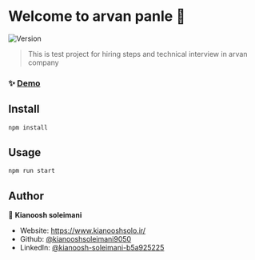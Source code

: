 # Welcome to arvan panle 👋

![Version](https://img.shields.io/badge/version-0.1.0-blue.svg?cacheSeconds=2592000)

> This is test project for hiring steps and technical interview in arvan company

### ✨ [Demo](https://arvan-panel.netlify.app/)

## Install

```sh
npm install
```

## Usage

```sh
npm run start
```

## Author

👤 **Kianoosh soleimani**

- Website: https://www.kianooshsolo.ir/
- Github: [@kianooshsoleimani9050](https://github.com/kianooshsoleimani9050)
- LinkedIn: [@kianoosh-soleimani-b5a925225](https://linkedin.com/in/kianoosh-soleimani-b5a925225)
